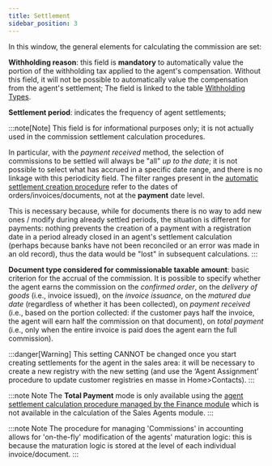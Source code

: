 ```yaml
---
title: Settlement 
sidebar_position: 3
---
```


In this window, the general elements for calculating the commission are set:

**Withholding reason**: this field is **mandatory** to automatically value the portion of the withholding tax applied to the agent's compensation. Without this field, it will not be possible to automatically value the compensation from the agent's settlement; The field is linked to the table [Withholding Types](/docs/configurations/tables/finance/withholding-tax-types).

**Settlement period**: indicates the frequency of agent settlements;

:::note[Note]
This field is for informational purposes only; it is not actually used in the commission settlement calculation procedures. 

In particular, with the *payment received* method, the selection of commissions to be settled will always be "all" *up to the date*; it is not possible to select what has accrued in a specific date range, and there is no linkage with this periodicity field.
The filter ranges present in the [automatic settlement creation procedure](/docs/sales/agents/procedures/automatic-generation-of-commission-settlement) refer to the dates of orders/invoices/documents, not at the **payment** date level.

This is necessary because, while for documents there is no way to add new ones / modify during already settled periods, the situation is different for payments: nothing prevents the creation of a payment with a registration date in a period already closed in an agent's settlement calculation (perhaps because banks have not been reconciled or an error was made in an old record), thus the data would be "lost" in subsequent calculations.
:::

**Document type considered for commissionable taxable amount**: basic criterion for the accrual of the commission. It is possible to specify whether the agent earns the commission on the *confirmed order*, on the *delivery of goods* (i.e., invoice issued), on the *invoice issuance*, on the *matured due date* (regardless of whether it has been collected), on *payment received* (i.e., based on the portion collected: if the customer pays half the invoice, the agent will earn half the commission on that document), on *total payment* (i.e., only when the entire invoice is paid does the agent earn the full commission).

:::danger[Warning]
This setting CANNOT be changed once you start creating settlements for the agent in the sales area: it will be necessary to create a new registry with the new setting (and use the ‘Agent Assignment’ procedure to update customer registries en masse in Home>Contacts).
:::


:::note Note
The **Total Payment** mode is only available using the [agent settlement calculation procedure managed by the Finance module](/docs/finance-area/professional-men/procedures/calculate-commissions) which is not available in the calculation of the Sales Agents module.
:::

:::note Note
The procedure for managing 'Commissions' in accounting allows for 'on-the-fly' modification of the agents' maturation logic: this is because the maturation logic is stored at the level of each individual invoice/document.
:::